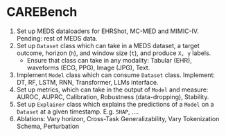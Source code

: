 # CAREBench

1. Set up MEDS dataloaders for EHRShot, MC-MED and MIMIC-IV. Pending: rest of MEDS data.
2. Set up `Dataset` class which can take in a MEDS dataset, a target outcome, horizon (`h`), and window size (`t`), and produce `X, y` labels.
   - Ensure that class can take in any modality: Tabular (EHR), waveforms (ECG, PPG), Image (JPG), Text. 
4. Implement `Model` class which can consume `Dataset` class. Implement: DT, RF, LSTM, RNN, Transformer, LLMs interface. 
5. Set up metrics, which can take in the output of `Model` and measure: AUROC, AUPRC, Calibration, Robustness (data-dropping), Stability.
6. Set up `Explainer` class which explains the predictions of a `Model` on a `Dataset` at a given timestamp. E.g. `SHAP`, .... 
7. Ablations: Vary horizon, Cross-Task Generalizability, Vary Tokenization Schema, Perturbation 
